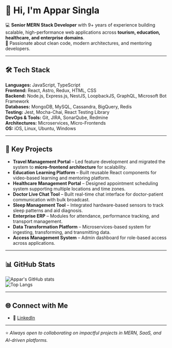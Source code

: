 # 👋 Hi, I'm Appar Singla  

💻 **Senior MERN Stack Developer** with 9+ years of experience building scalable, high-performance web applications across **tourism, education, healthcare, and enterprise domains**.  
🚀 Passionate about clean code, modern architectures, and mentoring developers.  

---

## 🛠 Tech Stack  

**Languages:** JavaScript, TypeScript  
**Frontend:** React, Astro, Redux, HTML, CSS  
**Backend:** Node.js, Express.js, NestJS, LoopbackJS, GraphQL, Microsoft Bot Framework  
**Databases:** MongoDB, MySQL, Cassandra, BigQuery, Redis  
**Testing:** Jest, Mocha-Chai, React Testing Library  
**DevOps & Tools:** Git, JIRA, SonarQube, Redmine  
**Architectures:** Microservices, Micro-Frontends  
**OS:** iOS, Linux, Ubuntu, Windows  

---

## 📂 Key Projects  

- **Travel Management Portal** – Led feature development and migrated the system to **micro-frontend architecture** for scalability.  
- **Education Learning Platform** – Built reusable React components for video-based learning and mentoring platform.  
- **Healthcare Management Portal** – Designed appointment scheduling system supporting multiple locations and time zones.  
- **Doctor Live Chat Tool** – Built real-time chat interface for doctor-patient communication with bulk broadcast.  
- **Sleep Management Tool** – Integrated hardware-based sensors to track sleep patterns and aid diagnosis.  
- **Enterprise ERP** – Modules for attendance, performance tracking, and transport management.  
- **Data Transformation Platform** – Microservices-based system for ingesting, transforming, and transmitting data.  
- **Access Management System** – Admin dashboard for role-based access across applications.  

---

## 📊 GitHub Stats  

![Appar's GitHub stats](https://github-readme-stats.vercel.app/api?username=YOURUSERNAME&show_icons=true&theme=radical)  
![Top Langs](https://github-readme-stats.vercel.app/api/top-langs/?username=YOURUSERNAME&layout=compact&theme=radical)  

---

## 🌐 Connect with Me  

- 💼 [LinkedIn](https://www.linkedin.com/in/appar-singla/)

---
⭐️ *Always open to collaborating on impactful projects in MERN, SaaS, and AI-driven platforms.*  
